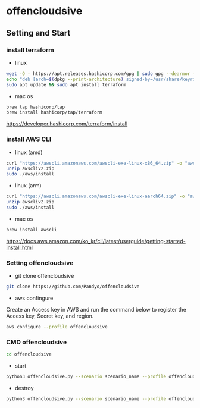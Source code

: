 # offencloudsive

## Setting and Start

### install terraform

- linux
```bash
wget -O - https://apt.releases.hashicorp.com/gpg | sudo gpg --dearmor -o /usr/share/keyrings/hashicorp-archive-keyring.gpg
echo "deb [arch=$(dpkg --print-architecture) signed-by=/usr/share/keyrings/hashicorp-archive-keyring.gpg] https://apt.releases.hashicorp.com $(grep -oP '(?<=UBUNTU_CODENAME=).*' /etc/os-release || lsb_release -cs) main" | sudo tee /etc/apt/sources.list.d/hashicorp.list
sudo apt update && sudo apt install terraform
```

- mac os

```bash
brew tap hashicorp/tap
brew install hashicorp/tap/terraform
```

https://developer.hashicorp.com/terraform/install

### install AWS CLI

- linux (amd)
```bash
curl "https://awscli.amazonaws.com/awscli-exe-linux-x86_64.zip" -o "awscliv2.zip"
unzip awscliv2.zip
sudo ./aws/install
```

- linux (arm)
```bash
curl "https://awscli.amazonaws.com/awscli-exe-linux-aarch64.zip" -o "awscliv2.zip"
unzip awscliv2.zip
sudo ./aws/install
```

- mac os
```bash
brew install awscli
```

https://docs.aws.amazon.com/ko_kr/cli/latest/userguide/getting-started-install.html

### Setting offencloudsive

- git clone offencloudsive
```bash
git clone https://github.com/Pandyo/offencloudsive
```

- aws confingure

Create an Access key in AWS and run the command below to register the Access key, Secret key, and region.
```bash
aws configure --profile offencloudsive
```

### CMD offencloudsive

```bash
cd offencloudsive
```

- start
```bash
python3 offencloudsive.py --scenario scenario_name --profile offencloudsive
```

- destroy
```bash
python3 offencloudsive.py --scenario scenario_name --profile offencloudsive --destroy
```
